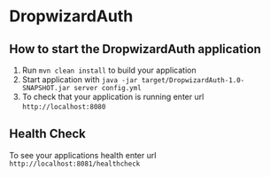 # DropwizardAuth

How to start the DropwizardAuth application
---

1. Run `mvn clean install` to build your application
1. Start application with `java -jar target/DropwizardAuth-1.0-SNAPSHOT.jar server config.yml`
1. To check that your application is running enter url `http://localhost:8080`

Health Check
---

To see your applications health enter url `http://localhost:8081/healthcheck`

